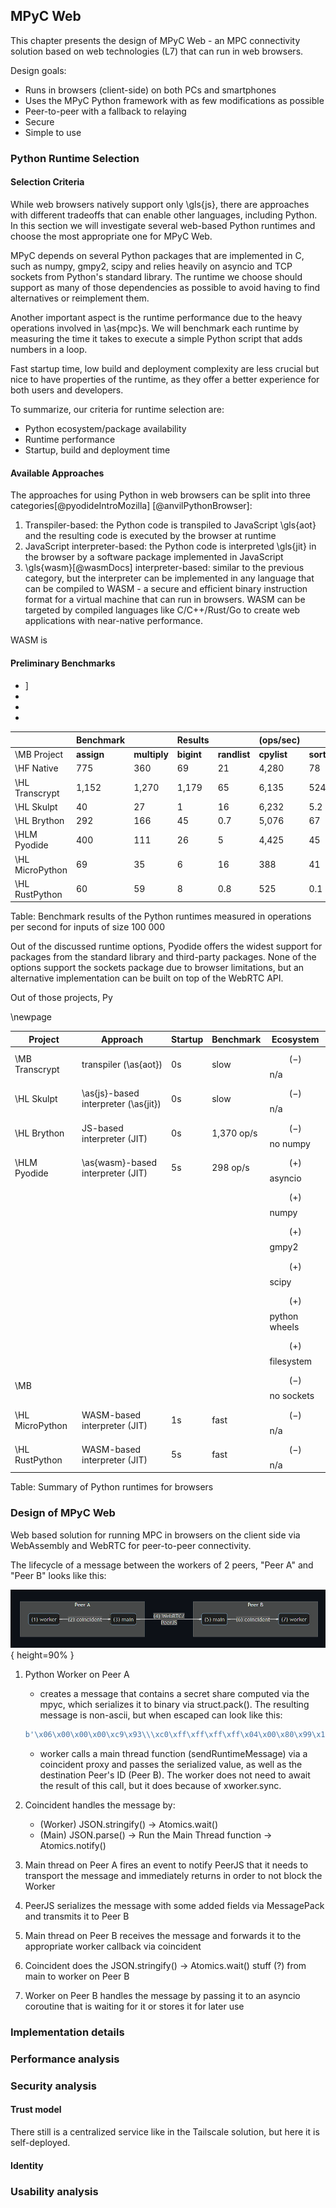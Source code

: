 ## MPyC Web

This chapter presents the design of MPyC Web - an MPC connectivity solution based on web technologies (L7) that can run in web browsers.

Design goals:

- Runs in browsers (client-side) on both PCs and smartphones
- Uses the MPyC Python framework with as few modifications as possible
- Peer-to-peer with a fallback to relaying
- Secure
- Simple to use

### Python Runtime Selection

<!-- While Python is not natively supported in browsers that traditionally allow only -->

<!-- , including Python, with different tradeoffs -->
#### Selection Criteria

While web browsers natively support only \gls{js}, there are approaches with different tradeoffs that can enable other languages, including Python. In this section we will investigate several web-based Python runtimes and choose the most appropriate one for MPyC Web.

MPyC depends on several Python packages that are implemented in C, such as numpy, gmpy2, scipy and relies heavily on asyncio and TCP sockets from Python's standard library. The runtime we choose should support as many of those dependencies as possible to avoid having to find alternatives or reimplement them.

Another important aspect is the runtime performance due to the heavy operations involved in \as{mpc}s. We will benchmark each runtime by measuring the time it takes to execute a simple Python script that adds numbers in a loop.

Fast startup time, low build and deployment complexity are less crucial but nice to have properties of the runtime, as they offer a better experience for both users and developers.

To summarize, our criteria for runtime selection are:

- Python ecosystem/package availability
- Runtime performance
- Startup, build and deployment time

#### Available Approaches

The approaches for using Python in web browsers can be split into three categories[@pyodideIntroMozilla] [@anvilPythonBrowser]:

1. Transpiler-based: the Python code is transpiled to JavaScript \gls{aot} and the resulting code is executed by the browser at runtime
2. JavaScript interpreter-based: the Python code is interpreted \gls{jit} in the browser by a software package implemented in JavaScript
3. \gls{wasm}[@wasmDocs] interpreter-based: similar to the previous category, but the interpreter can be implemented in any language that can be compiled to WASM - a secure and efficient binary instruction format for a virtual machine that can run in browsers. WASM can be targeted by compiled languages like C/C++/Rust/Go to create web applications with near-native performance.



WASM is 

#### Preliminary Benchmarks


#### 

- <!-- Transcrypt[@transcryptRepo -->]
- <!--  Skulpt[@skulptDocs], Brython[@brythonDocs]    --> 
- <!-- Pyodide[@pyodideDocs], MicroPython[@microPythonDocs], RustPython[@rustPythonDocs]   --> 
- 

|                 | **Benchmark** |              | **Results** |              | **(ops/sec)** |              |               |            |
| ------------------ | ---------- | ------------ | ----------- | ------------ | ------------- | ------------ | ------------- | ---------- |
| \MB Project     | **assign**    | **multiply** | **bigint**  | **randlist** | **cpylist**   | **sortlist** | **fibonacci** | **primes** |
| \HF Native      | 775           | 360          | 69          | 21           | 4,280         | 78           | 152           | 196        |
| \HL Transcrypt  | 1,152         | 1,270        | 1,179       | 65           | 6,135         | 524          | 337           | 971        |
| \HL Skulpt      | 40            | 27           | 1           | 16           | 6,232         | 5.2          | 8             | 18         |
| \HL Brython     | 292           | 166          | 45          | 0.7          | 5,076         | 67           | 9             | 45         |
| \HLM Pyodide    | 400           | 111          | 26          | 5            | 4,425         | 45           | 53            | 73         |
| \HL MicroPython | 69            | 35           | 6           | 16           | 388           | 41           | 22            | 10         |
| \HL RustPython  | 60            | 59           | 8           | 0.8          | 525           | 0.1          | 5             | 6          |

Table: Benchmark results of the Python runtimes measured in operations per second for inputs of size 100 000

 


 Out of the discussed runtime options, Pyodide offers the widest support for packages from the standard library and third-party packages. None of the options support the sockets package due to browser limitations, but an alternative implementation can be built on top of the WebRTC API.

Out of those projects, Py

\newpage


| **Project**     | **Approach**                         | **Startup** | **Benchmark** | **Ecosystem**         |
| --------------- | ------------------------------------ | ----------- | ------------- | --------------------- |
| \MB Transcrypt  | transpiler (\as{aot})                | 0s          | slow          | $$(-)$$ n/a           |
| \HL Skulpt      | \as{js}-based interpreter (\as{jit}) | 0s          | slow          | $$(-)$$ n/a           |
| \HL Brython     | JS-based interpreter (JIT)           | 0s          | 1,370 op/s    | $$(-)$$ no numpy      |
| \HLM Pyodide    | \as{wasm}-based interpreter (JIT)    | 5s          | 298 op/s      | $$(+)$$ asyncio       |
|                 |                                      |             |               | $$(+)$$ numpy         |
|                 |                                      |             |               | $$(+)$$ gmpy2         |
|                 |                                      |             |               | $$(+)$$ scipy         |
|                 |                                      |             |               | $$(+)$$ python wheels |
|                 |                                      |             |               | $$(+)$$ filesystem    |
| \MB             |                                      |             |               | $$(-)$$ no sockets    |
| \HL MicroPython | WASM-based interpreter (JIT)         | 1s          | fast          | $$(-)$$ n/a           |
| \HL RustPython  | WASM-based interpreter (JIT)         | 5s          | fast          | $$(-)$$ n/a           |

Table: Summary of Python runtimes for browsers

<!--

The load time for the runtime of the python interpreter compiled to WebAssembly is around 5-10 seconds depending on the specific project.

The moment of compilation is not as important in our case but for context transpiling Python to JavaScript has to happen in a separate step ahead of time, while with the other approaches there is a Python interpreter in the browser, which allows it to execute the Python code and to modify it at runtime for demonstration purposes.

-->

<!--
Traditionally, web browsers support JavaScript, but the introduction of WebAssembly in 2017 made it possible to use other languages as well. Python
-->
### Design of MPyC Web
Web based solution for running MPC in browsers on the client side via WebAssembly and WebRTC for peer-to-peer connectivity.

The lifecycle of a message between the workers of 2 peers, "Peer A" and "Peer B" looks like this:

![MPyC Web \label{osi-map-overlays}](../figures/mpyc-web.png){ height=90% }

1. Python Worker on Peer A

   - creates a message that contains a secret share computed via the mpyc, which serializes it to binary via struct.pack(). The resulting message is non-ascii, but when escaped can look like this:

   ```python
   b'\x06\x00\x00\x00\xc9\x93\\\xc0\xff\xff\xff\xff\x04\x00\x80\x99\x1b\x01'
   ```

   - worker calls a main thread function (sendRuntimeMessage) via a coincident proxy and passes the serialized value, as well as the destination Peer's ID (Peer B). The worker does not need to await the result of this call, but it does because of xworker.sync.

2. Coincident handles the message by:

   - (Worker) JSON.stringify() -> Atomics.wait()
   - (Main) JSON.parse() -> Run the Main Thread function -> Atomics.notify()

3. Main thread on Peer A fires an event to notify PeerJS that it needs to transport the message and immediately returns in order to not block the Worker

4. PeerJS serializes the message with some added fields via MessagePack and transmits it to Peer B

5. Main thread on Peer B receives the message and forwards it to the appropriate worker callback via coincident

6. Coincident does the JSON.stringify() -> Atomics.wait() stuff (?) from main to worker on Peer B

7. Worker on Peer B handles the message by passing it to an asyncio coroutine that is waiting for it or stores it for later use

### Implementation details

### Performance analysis

### Security analysis

#### Trust model

There still is a centralized service like in the Tailscale solution, but here it is self-deployed.

#### Identity

### Usability analysis
